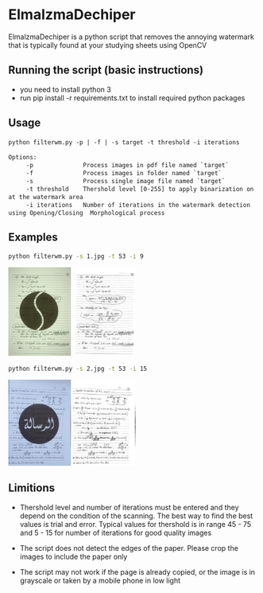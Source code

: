 ElmalzmaDechiper
=======
ElmalzmaDechiper is a python script that removes the annoying watermark that is typically found at your studying sheets using OpenCV

## Running the script (basic instructions)
* you need to install python 3 
* run pip install -r requirements.txt to install required python packages

## Usage
```
python filterwm.py -p | -f | -s target -t threshold -i iterations
```
```
Options:
     -p              Process images in pdf file named `target`
     -f              Process images in folder named `target`
     -s              Process single image file named `target`
     -t threshold    Thershold level [0-255] to apply binarization on at the watermark area
     -i iterations   Number of iterations in the watermark detection using Opening/Closing  Morphological process
```

## Examples
```bash
python filterwm.py -s 1.jpg -t 53 -i 9
```

<img src="https://github.com/KarimAshraf1995/ElmalzmaDechiper/blob/master/examples/1.jpg?raw=true" width="25%" />


<img src="https://github.com/KarimAshraf1995/ElmalzmaDechiper/blob/master/examples/output_20190106184915/1.jpg?raw=true" width="25%" />


```bash 
python filterwm.py -s 2.jpg -t 53 -i 15
```

<img src="https://github.com/KarimAshraf1995/ElmalzmaDechiper/blob/master/examples/2.jpg?raw=true" width="25%" />


<img src="https://github.com/KarimAshraf1995/ElmalzmaDechiper/blob/master/examples/output_20190106184915/2.jpg?raw=true" width="25%" />

## Limitions 
* Thershold level and number of iterations must be entered and they depend on the condition of the scanning. The best way to find the best values is trial and error. Typical values for thershold is in range 45 - 75 and 5 - 15 for number of iterations for good quality images

* The script does not detect the edges of the paper. Please crop the images to include the paper only

* The script may not work if the page is already copied, or the image is in grayscale or taken by a mobile phone in low light


